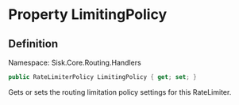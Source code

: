 # Property LimitingPolicy

## Definition
Namespace: Sisk.Core.Routing.Handlers

```csharp
public RateLimiterPolicy LimitingPolicy { get; set; }
```

Gets or sets the routing limitation policy settings for this RateLimiter.

